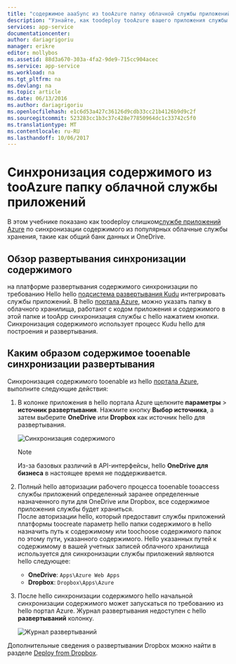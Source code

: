 ```yaml
---
title: "содержимое aaaSync из tooAzure папку облачной службы приложений"
description: "Узнайте, как toodeploy tooAzure вашего приложения службы приложений, через содержимое синхронизации из папки облака."
services: app-service
documentationcenter: 
author: dariagrigoriu
manager: erikre
editor: mollybos
ms.assetid: 88d3a670-303a-4fa2-9de9-715cc904acec
ms.service: app-service
ms.workload: na
ms.tgt_pltfrm: na
ms.devlang: na
ms.topic: article
ms.date: 06/13/2016
ms.author: dariagrigoriu
ms.openlocfilehash: e1c6d53a427c36126d9cdb33cc21b4126b9d9c2f
ms.sourcegitcommit: 523283cc1b3c37c428e77850964dc1c33742c5f0
ms.translationtype: MT
ms.contentlocale: ru-RU
ms.lasthandoff: 10/06/2017
---
```

# <a name="sync-content-from-a-cloud-folder-tooazure-app-service"></a>Синхронизация содержимого из tooAzure папку облачной службы приложений
В этом учебнике показано как toodeploy слишком[службе приложений Azure](http://go.microsoft.com/fwlink/?LinkId=529714) по синхронизации содержимого из популярных облачные службы хранения, такие как общий банк данных и OneDrive. 

## <a name="overview"></a>Обзор развертывания синхронизации содержимого
на платформе развертывания содержимого синхронизации по требованию Hello hello [подсистема развертывания Kudu](https://github.com/projectkudu/kudu/wiki) интегрировать службы приложений. В hello [портала Azure](https://portal.azure.com), можно указать папку в облачного хранилища, работают с кодом приложения и содержимого в этой папке и tooApp синхронизация службы с hello нажатием кнопки. Синхронизация содержимого использует процесс Kudu hello для построения и развертывания. 

## <a name="contentsync"></a>Каким образом содержимое tooenable синхронизации развертывания
Синхронизация содержимого tooenable из hello [портала Azure](https://portal.azure.com), выполните следующие действия:

1. В колонке приложения в hello портала Azure щелкните **параметры** > **источник развертывания**. Нажмите кнопку **Выбор источника**, а затем выберите **OneDrive** или **Dropbox** как источник hello для развертывания. 
   
    ![Синхронизация содержимого](./media/app-service-deploy-content-sync/deployment_source.png)
   
   > [!NOTE]
   > Из-за базовых различий в API-интерфейсы, hello **OneDrive для бизнеса** в настоящее время не поддерживается. 
   > 
   > 
2. Полный hello авторизации рабочего процесса tooenable tooaccess службы приложений определенный заранее определенные назначенного пути для OneDrive или Dropbox, все содержимое приложения службы будет храниться.  
    После авторизации hello, который предоставит службы приложений платформы toocreate параметр hello папки содержимого в hello назначить путь к содержимому или toochoose содержимого папок по этому пути, указанного содержимого. Hello указанных путей к содержимому в вашей учетных записей облачного хранилища используется для синхронизации службы приложений являются hello следующее:  
   
   * **OneDrive**: `Apps\Azure Web Apps` 
   * **Dropbox**: `Dropbox\Apps\Azure`
3. После hello синхронизации содержимого hello начальной синхронизации содержимого может запускаться по требованию из hello портал Azure. Журнал развертывания недоступен с hello **развертываний** колонку.
   
    ![Журнал развертываний](./media/app-service-deploy-content-sync/onedrive_sync.png)

Дополнительные сведения о развертывании Dropbox можно найти в разделе [Deploy from Dropbox](http://blogs.msdn.com/b/windowsazure/archive/2013/03/19/new-deploy-to-windows-azure-web-sites-from-dropbox.aspx). 

